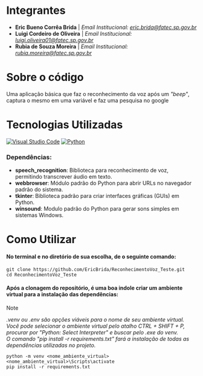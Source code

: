 # Integrantes 

- **Eric Bueno Corrêa Brida** | *Email Institucional: [eric.brida@fatec.sp.gov.br](mailto:eric.brida@fatec.sp.gov.br)*
- **Luigi Cordeiro de Oliveira** | *Email Institucional: [luigi.oliveira01@fatec.sp.gov.br](mailto:luigi.oliveira01@fatec.sp.gov.br)*
- **Rubia de Souza Moreira** | *Email Institucional: [rubia.moreira@fatec.sp.gov.br](mailto:rubia.moreira@fatec.sp.gov.br)*

# Sobre o código

Uma aplicação básica que faz o reconhecimento da voz após um *"beep"*, captura o mesmo em uma variável e faz uma pesquisa no google

# Tecnologias Utilizadas

[![Visual Studio Code](https://img.shields.io/badge/Visual%20Studio%20Code-0078d7.svg?style=for-the-badge&logo=visual-studio-code&logoColor=white)](https://code.visualstudio.com/docs)
[![Python](https://img.shields.io/badge/python-3670A0?style=for-the-badge&logo=python&logoColor=ffdd54)](https://docs.python.org/pt-br/3/)

### Dependências:
- **speech_recognition**: Biblioteca para reconhecimento de voz, permitindo transcrever áudio em texto.
- **webbrowser**: Módulo padrão do Python para abrir URLs no navegador padrão do sistema.
- **tkinter**: Biblioteca padrão para criar interfaces gráficas  (GUIs) em Python.
- **winsound**: Modulo padrão do Python para gerar sons simples em sistemas Windows.

# Como Utilizar

#### No terminal e no diretório de sua escolha, de o seguinte comando:
```
git clone https://github.com/EricBrida/ReconhecimentoVoz_Teste.git
cd ReconhecimentoVoz_Teste
```

#### Após a clonagem do repositório, é uma boa indole criar um ambiente virtual para a instalação das dependências:

> [!NOTE]
> *.venv ou .env são opções viáveis para o nome de seu ambiente virtual.* </br>
> *Você pode selecionar o ambiente virtual pelo atalho CTRL + SHIFT + P, procurar por "Python: Select Interpreter" e buscar pelo .exe do venv.* </br>
> *O comando "pip install -r requirements.txt" fará a instalação de todas as dependências utilizadas no projeto.*

```
python -m venv <nome_ambiente_virtual>
<nome_ambiente_virtual>\Scripts\activate
pip install -r requirements.txt
```